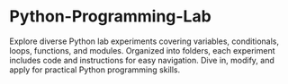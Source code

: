 # Python-Programming-Lab
Explore diverse Python lab experiments covering variables, conditionals, loops, functions, and modules. Organized into folders, each experiment includes code and instructions for easy navigation. Dive in, modify, and apply for practical Python programming skills.
